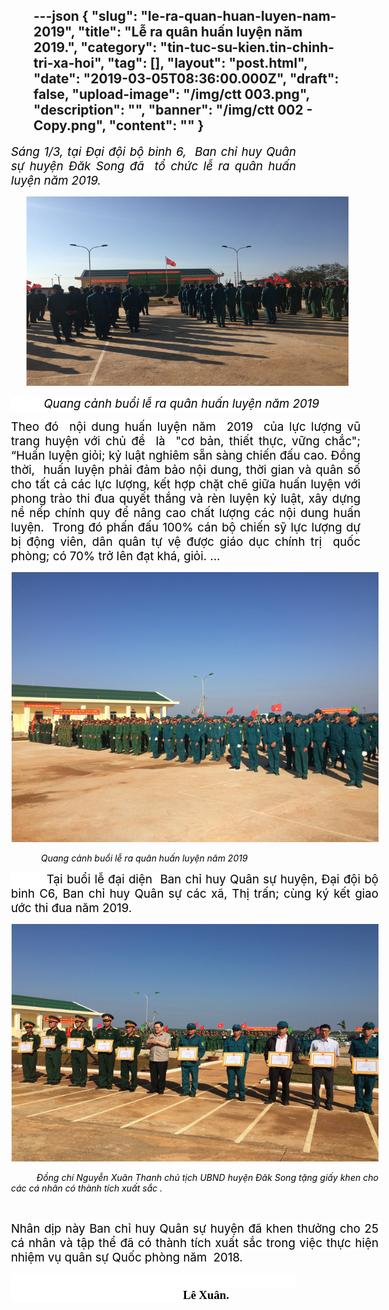 ---json
{
    "slug": "le-ra-quan-huan-luyen-nam-2019",
    "title": "Lễ ra quân huấn luyện năm 2019.",
    "category": "tin-tuc-su-kien.tin-chinh-tri-xa-hoi",
    "tag": [],
    "layout": "post.html",
    "date": "2019-03-05T08:36:00.000Z",
    "draft": false,
    "upload-image": "/img/ctt 003.png",
    "description": "",
    "banner": "/img/ctt 002 - Copy.png",
    "__content__": ""
}
---
<p style="margin-left:-27.0pt; margin-right:63.0pt; text-align:justify"><em><span style="font-size:14.0pt"><span style="background-color:white"><span style="color:black">S&aacute;ng 1/3, tại Đại đội bộ binh 6, &nbsp;Ban chỉ huy Qu&acirc;n sự huyện Đăk Song đ&atilde; &nbsp;tổ chức lễ ra qu&acirc;n huấn luyện năm 2019.&nbsp; </span></span></span></em></p>

<p style="margin-left:-9.0pt; text-align:justify"><img alt="" src="/img/ctt 001.png" /></p>

<p style="margin-left:-27.0pt; margin-right:-.5in; text-align:justify"><em><span style="font-size:14.0pt"><span style="background-color:white"><span style="color:black">&nbsp;&nbsp;&nbsp;&nbsp;&nbsp;&nbsp;&nbsp;&nbsp;&nbsp; Quang cảnh buổi lễ ra qu&acirc;n huấn luyện năm 2019 </span></span></span></em></p>

<p style="margin-left:-27.0pt; margin-right:-.2in; text-align:justify"><span style="font-size:14.0pt"><span style="background-color:white"><span style="color:black">Theo đ&oacute;&nbsp; nội dung huấn luyện năm&nbsp; 2019&nbsp; của lực lượng vũ trang huyện với chủ đề&nbsp; l&agrave;&nbsp; &quot;cơ bản, thiết thực, vững chắc&quot;; &ldquo;Huấn luyện giỏi; kỷ luật nghi&ecirc;m sẵn s&agrave;ng chiến đấu cao. Đồng thời,&nbsp; huấn luyện phải đảm bảo nội dung, thời gian v&agrave; qu&acirc;n số cho tất cả c&aacute;c lực lượng, kết hợp chặt chẽ giữa huấn luyện với phong tr&agrave;o thi đua quyết thắng v&agrave; r&egrave;n luyện kỷ luật, x&acirc;y dựng nề nếp ch&iacute;nh quy để n&acirc;ng cao chất lượng c&aacute;c nội dung huấn luyện.&nbsp; Trong đ&oacute; phấn đấu 100% c&aacute;n bộ chiến sỹ lực lượng dự bị động vi&ecirc;n, d&acirc;n qu&acirc;n tự vệ được gi&aacute;o dục ch&iacute;nh trị&nbsp; quốc ph&ograve;ng; c&oacute; 70% trở l&ecirc;n đạt kh&aacute;, giỏi. &hellip;</span></span></span></p>

<p style="margin-left:-27.0pt; margin-right:-.5in; text-align:justify"><img alt="" src="/img/ctt 002.png" /></p>

<p style="margin-left:9.0pt; margin-right:-.5in; text-align:justify"><em><span style="background-color:white"><span style="color:black">Quang cảnh buổi lễ ra qu&acirc;n huấn luyện năm 2019</span></span></em></p>

<p style="margin-left:-27.0pt; margin-right:-.5in; text-align:justify"><span style="font-size:14.0pt"><span style="background-color:white"><span style="color:black">&nbsp;&nbsp;&nbsp;&nbsp;&nbsp;&nbsp;&nbsp;&nbsp; Tại buổi lễ đại diện &nbsp;Ban chỉ huy Qu&acirc;n sự huyện, Đại đội bộ binh C6, Ban chỉ huy Qu&acirc;n sự c&aacute;c x&atilde;, Thị trấn; c&ugrave;ng k&yacute; kết giao ước thi đua năm 2019.</span></span></span></p>

<p style="margin-left:-27.0pt; margin-right:-.5in; text-align:justify"><img alt="" src="/img/ctt 003.png" /></p>

<p style="margin-left:-27.0pt; margin-right:-.5in; text-align:justify">&nbsp;&nbsp;&nbsp;&nbsp;&nbsp;&nbsp;&nbsp;&nbsp;&nbsp; <em><span style="background-color:white"><span style="color:black">Đồng ch&iacute; Nguyễn Xu&acirc;n Thanh chủ tịch UBND huyện Đăk Song tặng giấy khen cho c&aacute;c c&aacute; nh&acirc;n c&oacute; th&agrave;nh t&iacute;ch xuất sắc .</span></span></em></p>

<p style="margin-left:-27.0pt; margin-right:-.35pt; text-align:justify">&nbsp;</p>

<p style="margin-left:-27.0pt; margin-right:-.5in; text-align:justify"><span style="font-size:14.0pt"><span style="background-color:white"><span style="color:black">Nh&acirc;n dịp n&agrave;y Ban chỉ huy Qu&acirc;n sự huyện đ&atilde; khen thưởng cho 25 c&aacute; nh&acirc;n v&agrave; tập thể đ&atilde; c&oacute; th&agrave;nh t&iacute;ch xuất sắc trong việc thực hiện nhiệm vụ qu&acirc;n sự Quốc ph&ograve;ng năm &nbsp;2018. </span></span></span></p>

<p style="margin-left:-27.0pt; margin-right:63.0pt; text-align:justify"><span style="font-size:14.0pt"><span style="background-color:white"><span style="font-family:&quot;Times New Roman&quot;,&quot;serif&quot;"><span style="color:black">&nbsp;&nbsp;&nbsp;&nbsp;&nbsp;&nbsp;&nbsp;&nbsp;&nbsp;&nbsp;&nbsp;&nbsp;&nbsp;&nbsp;&nbsp;&nbsp;&nbsp;&nbsp;&nbsp;&nbsp;&nbsp;&nbsp;&nbsp;&nbsp;&nbsp;&nbsp;&nbsp;&nbsp;&nbsp;&nbsp;&nbsp;&nbsp;&nbsp;&nbsp;&nbsp;&nbsp;&nbsp;&nbsp;&nbsp;&nbsp;&nbsp;&nbsp;&nbsp;&nbsp;&nbsp;&nbsp;&nbsp;&nbsp;&nbsp;&nbsp;&nbsp;&nbsp;&nbsp;&nbsp;&nbsp;&nbsp;&nbsp;&nbsp;&nbsp;&nbsp;&nbsp;&nbsp;&nbsp;&nbsp;&nbsp;&nbsp;&nbsp;&nbsp;&nbsp;&nbsp;&nbsp;&nbsp;&nbsp;&nbsp;&nbsp;&nbsp;&nbsp;&nbsp;&nbsp;&nbsp;&nbsp;&nbsp;&nbsp;&nbsp;&nbsp; &nbsp;&nbsp;&nbsp;&nbsp;&nbsp;&nbsp;&nbsp;&nbsp;&nbsp;&nbsp;&nbsp;&nbsp;&nbsp;&nbsp;&nbsp;&nbsp;&nbsp;&nbsp;&nbsp;&nbsp;&nbsp;&nbsp;&nbsp;&nbsp;&nbsp;&nbsp;&nbsp;&nbsp; &nbsp;&nbsp;&nbsp;&nbsp;&nbsp;&nbsp;&nbsp;&nbsp;&nbsp; <strong>&nbsp;&nbsp;&nbsp;&nbsp;&nbsp;&nbsp;&nbsp;&nbsp;&nbsp; &nbsp;&nbsp;&nbsp;&nbsp;&nbsp;&nbsp;&nbsp;&nbsp;&nbsp; L&ecirc; Xu&acirc;n.</strong></span></span></span></span></p>
